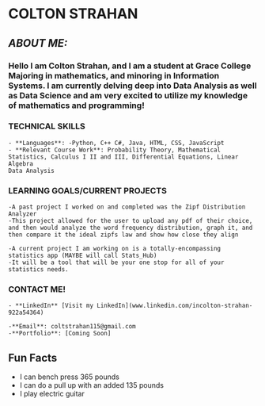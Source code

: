 # **COLTON STRAHAN**

## *ABOUT ME:*
### Hello I am Colton Strahan, and I am a student at Grace College Majoring in mathematics, and minoring in Information Systems. I am currently delving deep into Data Analysis as well as Data Science and am very excited to utilize my knowledge of mathematics and programming!

### TECHNICAL SKILLS 
    - **Languages**: -Python, C++ C#, Java, HTML, CSS, JavaScript
    - **Relevant Course Work**: Probability Theory, Mathematical Statistics, Calculus I II and III, Differential Equations, Linear Algebra 
    Data Analysis

### LEARNING GOALS/CURRENT PROJECTS
    -A past project I worked on and completed was the Zipf Distribution Analyzer 
    -This project allowed for the user to upload any pdf of their choice, and then would analyze the word frequency distribution, graph it, and then compare it the ideal zipfs law and show how close they align

    -A current project I am working on is a totally-encompassing statistics app (MAYBE will call Stats_Hub)
    -It will be a tool that will be your one stop for all of your statistics needs. 

### CONTACT ME!
    - **LinkedIn** [Visit my LinkedIn](www.linkedin.com/incolton-strahan-922a54364)

    -**Email**: coltstrahan115@gmail.com 
    -**Portfolio**: [Coming Soon]

## Fun Facts 
- I can bench press 365 pounds
- I can do a pull up with an added 135 pounds
- I play electric guitar 


